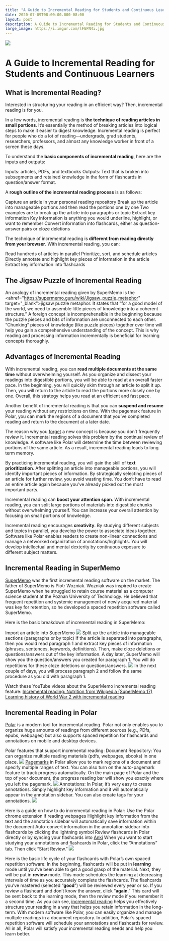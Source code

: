 ```yaml
---
title: "A Guide to Incremental Reading for Students and Continuous Learners"
date: 2020-07-09T08:00:00.000-08:00
layout: post
description: A Guide to Incremental Reading for Students and Continuous Learners 
large_image: https://i.imgur.com/lFGPN4i.jpg
---
```


<img class="img-fluid" src="https://i.imgur.com/lFGPN4i.jpg">

# A Guide to Incremental Reading for Students and Continuous Learners 

## What is Incremental Reading?

Interested in structuring your reading in an efficient way? Then, incremental reading is for you. 

In a few words, incremental reading is **the technique of reading articles in small portions**. It’s essentially the method of breaking articles into logical steps to make it easier to digest knowledge. Incremental reading is perfect for people who do a lot of reading—undergrads, grad students, researchers, professors, and almost any knowledge worker in front of a screen these days.

To understand the **basic components of incremental reading**, here are the inputs and outputs:

Inputs: articles, PDFs, and textbooks 
Outputs: Text that is broken into subsegments and retained knowledge in the form of flashcards in question/answer format.

A **rough outline of the incremental reading process** is as follows:

Capture an article in your personal reading repository
Break up the article into manageable portions and then read the portions one by one
Two examples are to break up the article into paragraphs or topic
Extract key information 
Key information is anything you would underline, highlight, or want to remember
 Convert information into flashcards, either as question-answer pairs or cloze deletions

The technique of incremental reading is **different from reading directly from your browser**. With incremental reading, you can:

Read hundreds of articles in parallel 
Prioritize, sort, and schedule articles
Directly annotate and highlight key pieces of information in the article
Extract key information into flashcards 

## The Jigsaw Puzzle of Incremental Reading

An analogy of incremental reading given by SuperMemo is the <ahref="https://supermemo.guru/wiki/Jigsaw_puzzle_metaphor" target="_blank">jigsaw puzzle metaphor</a>. It states that “for a good model of the world, we need to assemble little pieces of knowledge into a coherent structure.” A foreign concept is incomprehensible in the beginning because the puzzle pieces and bits of information are unconnected to each other. “Chunking” pieces of knowledge (like puzzle pieces) together over time will help you gain a comprehensive understanding of the concept. This is why reading and processing information incrementally is beneficial for learning concepts thoroughly. 

## Advantages of Incremental Reading

With incremental reading, you can **read multiple documents at the same time** without overwhelming yourself. As you organize and dissect your readings into digestible portions, you will be able to read at an overall faster pace. In the beginning, you will quickly skim through an article to split it up. Then, you will return to the article to read the portions more closely one by one. Overall, this strategy helps you read at an efficient and fast pace. 

Another benefit of incremental reading is that you can **suspend and resume** your reading without any restrictions on time. With the pagemark feature in Polar, you can mark the regions of a document that you’ve completed reading and return to the document at a later date. 

The reason why you <a href="http://super-memory.com/english/princip.htm" target="_blank">forget</a> a new concept is because you don’t frequently review it. Incremental reading solves this problem by the continual review of knowledge. A software like Polar will determine the time between reviewing portions of the same article. As a result, incremental reading leads to long term memory. 

By practicing incremental reading, you will gain the skill of **text prioritization**. After splitting an article into manageable portions, you will identify important pieces of information. By strategically selecting pieces of an article for further review, you avoid wasting time. You don’t have to read an entire article again because you’ve already picked out the most important parts.

Incremental reading can **boost your attention span**. With incremental reading, you can split large portions of materials into digestible chunks without overwhelming yourself. You can increase your overall attention by focusing on small portions of knowledge.

Incremental reading encourages **creativity**. By studying different subjects and topics in parallel, you develop the power to associate ideas together. Software like Polar enables readers to create non-linear connections and manage a networked organization of annotations/highlights. You will develop intellectual and mental dexterity by continuous exposure to different subject matters.  

## Incremental Reading in SuperMemo

<a href="https://www.supermemo.com/en" target="_blank">SuperMemo</a> was the first incremental reading software on the market. The father of SuperMemo is Piotr Wozniak. Wozniak was inspired to create SuperMemo when he struggled to retain course material as a computer science student at the Poznan University of Technology. He believed that frequent repetition and systemic management of newly acquired material was key for retention, so he developed a spaced repetition software called SuperMemo. 

Here is the basic breakdown of incremental reading in SuperMemo:

Import an article into SuperMemo
<img class="img-fluid" src="https://i.imgur.com/0eM7wow.jpg">
Split up the article into manageable sections (paragraphs or by topic)
If the article is separated into paragraphs, then you would read paragraph 1 and extract key pieces of information (phrases, sentences, keywords, definitions). Then, make cloze deletions or questions/answers out of the key information. 
A day later, SuperMemo will show you the question/answers you created for paragraph 1. You will do repetitions for these cloze deletions or questions/answers. 
<img class="img-fluid" src="https://i.imgur.com/d3wE7iK.jpg">
In the next couple of days, you will process paragraph 2 and follow the same procedure as you did with paragraph 1.
 
Watch these YouTube videos about the SuperMemo incremental reading feature:
<a href="https://www.youtube.com/watch?v=DoQoeK53bP8&t=90s" target="_blank">Incremental reading: Nutrition from Wikipedia (SuperMemo 17)</a>
<a href="https://www.youtube.com/watch?v=XRuLV2_A3Ts" target="_blank">Learning history of World War 2 with incremental reading</a>
 
## Incremental Reading in Polar
 
<a href="https://getpolarized.io/" target="_blank">Polar</a> is a modern tool for incremental reading. Polar not only enables you to organize huge amounts of readings from different sources (e.g., PDfs, epubs, webpages) but also supports spaced repetition for flashcards and annotations on mobile and desktop devices.
 
Polar features that support incremental reading:
Document Repository: You can organize multiple reading materials (pdfs, webpages, ebooks) in one place. 
<img class="img-fluid" src="https://i.imgur.com/4rClAxt.png">
<a href="https://getpolarized.io/docs/pagemarks.html" target="_blank">Pagemarks</a> in Polar allow you to mark regions of a document and specify multiple ranges of text. You can also turn on the auto-pagemark feature to track progress automatically. On the main page of Polar and the top of your document, the progress reading bar will show you exactly where you left the pagemark.
<img class="img-fluid" src="https://i.imgur.com/7O1QseQ.png">
Annotations: In Polar, it’s very easy to create annotations. Simply highlight key information and it will automatically appear in the annotation sidebar. You can also create tags for your annotations. 
<img class="img-fluid" src="https://i.imgur.com/beb8Qhh.png">
 
Here is a guide on how to do incremental reading in Polar:
Use the Polar chrome extension if reading webpages
Highlight key information from the text and the annotation sidebar will automatically save information within the document 
Auto-convert information in the annotation sidebar into flashcards by clicking the lightning symbol
Review flashcards in Polar directly or by syncing your flashcards into <a href="https://ankiweb.net/shared/info/734898866" target="_blank">Anki</a> 
When you want to start studying your annotations and flashcards in Polar, click the “Annotations” tab. Then click “Start Review.”
<img class="img-fluid" src="https://i.imgur.com/SDBrleo.png">
 
Here is the basic life cycle of your flashcards with Polar’s own spaced repetition software:
In the beginning, flashcards will be put in **learning** mode until you’ve been able to get a good grasp of the material.
Next, they will be put in **review** mode. This mode schedules the learning at decreasing intervals of time as you accurately complete the flashcards. 
The flashcards you’ve mastered (selected “**good**”) will be reviewed every year or so. If you review a flashcard and don’t know the answer, click “**again**.” This card will be sent back to the learning mode, then the review mode if you remember it a second time.
As you can see, <a href="https://getpolarized.io/docs/incremental-reading.html" target="_blank">incremental reading</a> helps you effectively structure your reading in a way that helps you retain information in the long-term. With modern software like Polar, you can easily organize and manage multiple readings in a document repository. In addition, Polar’s spaced repetition software will schedule your annotations and flashcards for review. All in all, Polar will satisfy your incremental reading needs and help you learn better. 

